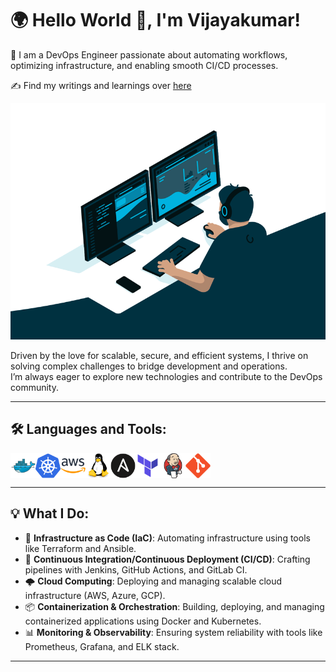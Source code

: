# 🌍 Hello World 👋, I'm Vijayakumar!

🌱 I am a DevOps Engineer passionate about automating workflows, optimizing infrastructure, and enabling smooth CI/CD processes.

✍️ Find my writings and learnings over [here](#)

 ![DevOps Illustration](https://raw.githubusercontent.com/Vij4y16/Vij4y16/main/Assets/job.gif) <!-- Updated with correct URL -->

Driven by the love for scalable, secure, and efficient systems, I thrive on solving complex challenges to bridge development and operations.  
I’m always eager to explore new technologies and contribute to the DevOps community.

---

## 🛠️ Languages and Tools:

<img align="left" alt="Docker" width="40px" src="https://raw.githubusercontent.com/devicons/devicon/master/icons/docker/docker-original.svg" />
<img align="left" alt="Kubernetes" width="40px" src="https://raw.githubusercontent.com/devicons/devicon/master/icons/kubernetes/kubernetes-plain.svg" />
<img align="left" alt="AWS" width="40px" src="https://raw.githubusercontent.com/devicons/devicon/master/icons/amazonwebservices/amazonwebservices-original-wordmark.svg" />
<img align="left" alt="Linux" width="40px" src="https://raw.githubusercontent.com/devicons/devicon/master/icons/linux/linux-original.svg" />
<img align="left" alt="Ansible" width="40px" src="https://raw.githubusercontent.com/devicons/devicon/master/icons/ansible/ansible-original.svg" />
<img align="left" alt="Terraform" width="40px" src="https://raw.githubusercontent.com/devicons/devicon/master/icons/terraform/terraform-original.svg" />
<img align="left" alt="Jenkins" width="40px" src="https://raw.githubusercontent.com/devicons/devicon/master/icons/jenkins/jenkins-original.svg" />
<img align="left" alt="Git" width="40px" src="https://raw.githubusercontent.com/devicons/devicon/master/icons/git/git-original.svg" />

<br clear="left" />

---

## 💡 What I Do:

- 🔧 **Infrastructure as Code (IaC)**: Automating infrastructure using tools like Terraform and Ansible.
- 🚀 **Continuous Integration/Continuous Deployment (CI/CD)**: Crafting pipelines with Jenkins, GitHub Actions, and GitLab CI.
- 🌩️ **Cloud Computing**: Deploying and managing scalable cloud infrastructure (AWS, Azure, GCP).
- 📦 **Containerization & Orchestration**: Building, deploying, and managing containerized applications using Docker and Kubernetes.
- 📊 **Monitoring & Observability**: Ensuring system reliability with tools like Prometheus, Grafana, and ELK stack.

---

